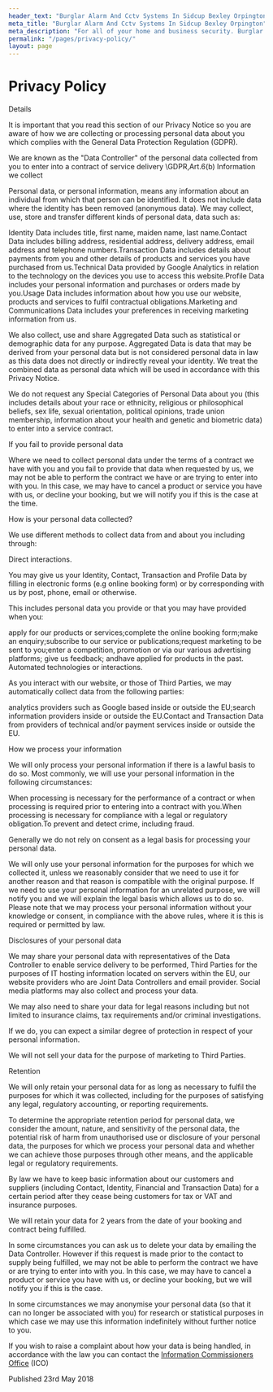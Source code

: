 ```yaml
---
header_text: "Burglar Alarm And Cctv Systems In Sidcup Bexley Orpington"
meta_title: "Burglar Alarm And Cctv Systems In Sidcup Bexley Orpington"
meta_description: "For all of your home and business security. Burglar Alarm Servicing, Burglar Alarm Installation, Alarm Battery and CCTV.. Call 020 8302 4065 or send an email."
permalink: "/pages/privacy-policy/"
layout: page
---
```


# Privacy Policy

Details

It is important that you read this section of our Privacy Notice so you are aware of how we are collecting or processing personal data about you which complies with the General Data Protection Regulation (GDPR).

We are known as the \"Data Controller\" of the personal data collected from you to enter into a contract of service delivery \GDPR,Art.6(b)
Information we collect

Personal data, or personal information, means any information about an individual from which that person can be identified. It does not include data where the identity has been removed (anonymous data). We may collect, use, store and transfer different kinds of personal data, data such as:

Identity Data includes title, first name, maiden name, last name.Contact Data includes billing address, residential address, delivery address, email address and telephone numbers.Transaction Data includes details about payments from you and other details of products and services you have purchased from us.Technical Data provided by Google Analytics in relation to the technology on the devices you use to access this website.Profile Data includes your personal information and purchases or orders made by you.Usage Data includes information about how you use our website, products and services to fulfil contractual obligations.Marketing and Communications Data includes your preferences in receiving marketing information from us.

We also collect, use and share Aggregated Data such as statistical or demographic data for any purpose. Aggregated Data is data that may be derived from your personal data but is not considered personal data in law as this data does not directly or indirectly reveal your identity. We treat the combined data as personal data which will be used in accordance with this Privacy Notice.

We do not request any Special Categories of Personal Data about you (this includes details about your race or ethnicity, religious or philosophical beliefs, sex life, sexual orientation, political opinions, trade union membership, information about your health and genetic and biometric data) to enter into a service contract.

If you fail to provide personal data

Where we need to collect personal data under the terms of a contract we have with you and you fail to provide that data when requested by us, we may not be able to perform the contract we have or are trying to enter into with you. In this case, we may have to cancel a product or service you have with us, or decline your booking, but we will notify you if this is the case at the time.

How is your personal data collected?

We use different methods to collect data from and about you including through:

Direct interactions.

You may give us your Identity, Contact, Transaction and Profile Data by filling in electronic forms (e.g online booking form) or by corresponding with us by post, phone, email or otherwise.

This includes personal data you provide or that you may have provided when you:

apply for our products or services;complete the online booking form;make an enquiry;subscribe to our service or publications;request marketing to be sent to you;enter a competition, promotion or via our various advertising platforms; give us feedback; andhave applied for products in the past. Automated technologies or interactions.

As you interact with our website, or those of Third Parties, we may automatically collect data from the following parties:

analytics providers such as Google based inside or outside the EU;search information providers inside or outside the EU.Contact and Transaction Data from providers of technical and/or payment services inside or outside the EU.

How we process your information

We will only process your personal information if there is a lawful basis to do so. Most commonly, we will use your personal information in the following circumstances:

When processing is necessary for the performance of a contract or when processing is required prior to entering into a contract with you.When processing is necessary for compliance with a legal or regulatory obligation.To prevent and detect crime, including fraud.

Generally we do not rely on consent as a legal basis for processing your personal data.

We will only use your personal information for the purposes for which we collected it, unless we reasonably consider that we need to use it for another reason and that reason is compatible with the original purpose. If we need to use your personal information for an unrelated purpose, we will notify you and we will explain the legal basis which allows us to do so. Please note that we may process your personal information without your knowledge or consent, in compliance with the above rules, where it is this is required or permitted by law.

Disclosures of your personal data

We may share your personal data with representatives of the Data Controller to enable service delivery to be performed, Third Parties for the purposes of IT hosting information located on servers within the EU, our website providers who are Joint Data Controllers and email provider. Social media platforms may also collect and process your data.

We may also need to share your data for legal reasons including but not limited to insurance claims, tax requirements and/or criminal investigations.

If we do, you can expect a similar degree of protection in respect of your personal information.

We will not sell your data for the purpose of marketing to Third Parties.

Retention

We will only retain your personal data for as long as necessary to fulfil the purposes for which it was collected, including for the purposes of satisfying any legal, regulatory accounting, or reporting requirements.

To determine the appropriate retention period for personal data, we consider the amount, nature, and sensitivity of the personal data, the potential risk of harm from unauthorised use or disclosure of your personal data, the purposes for which we process your personal data and whether we can achieve those purposes through other means, and the applicable legal or regulatory requirements.

By law we have to keep basic information about our customers and suppliers (including Contact, Identity, Financial and Transaction Data) for a certain period after they cease being customers for tax or VAT and insurance purposes.

We will retain your data for 2 years from the date of your booking and contract being fulfilled.

In some circumstances you can ask us to delete your data by emailing the Data Controller. However if this request is made prior to the contact to supply being fulfilled, we may not be able to perform the contract we have or are trying to enter into with you. In this case, we may have to cancel a product or service you have with us, or decline your booking, but we will notify you if this is the case.

In some circumstances we may anonymise your personal data (so that it can no longer be associated with you) for research or statistical purposes in which case we may use this information indefinitely without further notice to you.

If you wish to raise a complaint about how your data is being handled, in accordance with the law you can contact the [Information Commissioners Office](https://ico.org.uk/) (ICO)

Published 23rd May 2018